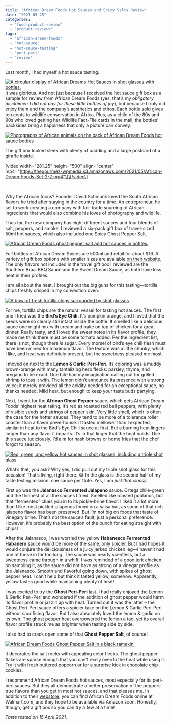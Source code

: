 ```yaml
---
title: "African Dream Foods Hot Sauces and Spicy Salts Review"
date: "2021-05-25"
categories:
  - "food-product-review"
  - "product-reviews"
tags:
  - "african-dream-foods"
  - "hot-sauce"
  - "hot-sauce-tasting"
  - "peri-peri"
  - "review"
---
```


Last month, I had myself a hot sauce tasting.

[![A circular display of African Dreams Hot Sauces in shot glasses with bottles.](https://thegourmez-wpmedia.s3.amazonaws.com/2021/05/African-Dream-Foods-Set-2-11-492x500.png)](https://thegourmez-wpmedia.s3.amazonaws.com/2021/05/African-Dream-Foods-Set-2-11.png)It was glorious. And not just because I received the hot sauce gift box as a sample for review from African Dream Foods (yes, that’s my _obligatory disclaimer: I did not pay for these little bottles of joy_), but because I truly did enjoy them and the company’s aesthetics and ethos. Each bottle sold gives ten cents to wildlife conservation in Africa. Plus, as a child of the 80s and 90s who loved getting her Wildlife Fact-File cards in the mail, the bottles’ backsides bring a happiness that only a picture can convey.

[![Photographs of African animals on the back of African Dream Foods hot sauce bottles](https://thegourmez-wpmedia.s3.amazonaws.com/2021/05/African-Dream-Foods-Set-2-8-500x457.png)](https://thegourmez-wpmedia.s3.amazonaws.com/2021/05/African-Dream-Foods-Set-2-8.png)

The gift box looked sleek with plenty of padding and a large postcard of a giraffe inside.

\[video width="281.25" height="500" align="center" mp4="https://thegourmez-wpmedia.s3.amazonaws.com/2021/05/African-Dream-Foods-Set-2-2.mp4"\]\[/video\]

 

Why the African focus? Founder David Schmunk loved the South African flavors he tried after staying in the country for a time. An entrepreneur, he set to work creating a company with fair-trade sourcing of African ingredients that would also combine his loves of photography and wildlife.

Thus far, the new company has eight different sauces and four blends of salt, peppers, and smoke. I reviewed a six-pack gift box of travel-sized 50ml hot sauces, which also included one Spicy Ghost Pepper Salt.

[![African Dream Foods ghost pepper salt and hot sauces in bottles.](https://thegourmez-wpmedia.s3.amazonaws.com/2021/05/African-Dream-Foods-Set-2-7-500x460.png)](https://thegourmez-wpmedia.s3.amazonaws.com/2021/05/African-Dream-Foods-Set-2-7.png)

Full bottles of African Dream Spices are 500ml and retail for about $16. A variety of gift box options with smaller sizes are available [on their website.](https://africandreamfoods.com/african-dream-foods-products/) The only flavors not included in the travel gift box I reviewed are the Southern Braai BBQ Sauce and the Sweet Dream Sauce, as both have less heat in their profiles.

I am all about the heat. I brought out the big guns for this tasting—tortilla chips freshly crisped in my convection oven.

[![A bowl of fresh tortilla chips surrounded by shot glasses](https://thegourmez-wpmedia.s3.amazonaws.com/2021/05/African-Dream-Foods-Set-2-17-435x500.png)](https://thegourmez-wpmedia.s3.amazonaws.com/2021/05/African-Dream-Foods-Set-2-17.png)

For me, tortilla chips are the natural vessel for tasting hot sauces. The first one I tried was the **Bird’s Eye Chili.** It’s pumpkin orange, and I loved that the seeds were so clearly still intact inside the bottle. It smelled like a delicious sauce one might mix with cream and bake on top of chicken for a great dinner. Really tasty, and I loved the sweet notes in its flavor profile; they made me think there must be some tomato added. Per the ingredient list, there is not, though there _is_ sugar. Every morsel of bird’s eye chili flesh must have been mined for maximum flavor. The texture was a little chunky, which I like, and heat was definitely present, but the sweetness pleased me most.

I moved on next to the **Lemon & Garlic Peri-Per**i. Its coloring was a muddy brown-orange with many tantalizing herb flecks: parsley, thyme, and oregano to be exact. One bite had my imagination calling out for grilled shrimp to toss it with. The lemon didn’t announce its presence with a strong voice; it merely provided all the acidity needed for an exceptional sauce, no thanks needed. Mild heat, but enough to keep your taste buds partying.

Next, I went for the **African Ghost Pepper** sauce, which gets African Dream Foods’ highest heat rating. It’s red as roasted red bell peppers, with plenty of visible seeds and strings of pepper skin. Very little smell, which is often the case for the hotter sauces. They tend to be more of a tolerance roller coaster than a flavor powerhouse. It tasted mellower than I expected, similar in heat to the Bird’s Eye Chili sauce at first. But a burning heat lingers longer than any flavor it imparts. It’s in that linger that the heat builds. Use this sauce judiciously. I’d aim for hash browns or home fries that the chef forgot to season.

[![Red, green, and yellow hot sauces in shot glasses, including a triple shot glass](https://thegourmez-wpmedia.s3.amazonaws.com/2021/05/African-Dream-Foods-Set-2-12-360x500.png)](https://thegourmez-wpmedia.s3.amazonaws.com/2021/05/African-Dream-Foods-Set-2-12.png)

What’s that, you ask? Why yes, I did pull out my triple shot glass for this occasion! That’s living, right there. 😂 In the glass is the second half of my taste testing mission, one sauce per flute. Yes, I am _just that classy._

First up was the **Jalanasco Fermented Jalapeno** sauce. Ortega chile-green and the thinnest of all the sauces I tried. Smelled like roasted poblanos, but that “fermented” clues you in to its pickle-brine flavor. I liked it a lot more than I like most pickled jalapenos found on a salsa bar, as some of that rich jalapeno flavor has been preserved. But I’m not big on foods that taste of vinegary brine. That’s not the sauce’s fault, just a personal preference. However, it’s probably the best option of the bunch for eating straight with chips!

After the Jalanasco, I was worried the yellow **Habanesco Fermented Habanero** sauce would be more of the same, only spicier. But I had hopes it would conjure the deliciousness of a juicy jerked chicken leg—I haven’t had one of those in far too long. The sauce was nearly scentless, but a sweetness came through in a whiff. I _was_ reminded of a good jerk chicken on sampling it, as the sauce did not have as strong of a vinegar profile as the Jalanasco. Smooth and flavorful going down, with spikes of ghost pepper heat. I can’t help but think it tasted yellow, somehow. Apparently, yellow tastes good while maintaining plenty of heat!

I was excited to try the **Ghost Peri-Peri** last. I had really enjoyed the Lemon & Garlic Peri-Peri and wondered if the addition of ghost pepper would harm its flavor profile or jazz it up with heat. Turned out it was the latter – the Ghost Peri-Peri sauce offers a spicier take on the Lemon & Garlic Peri-Peri without sacrificing flavor. But I also absolutely loved the lemon & garlic on its own. The ghost pepper heat overpowered the lemon a tad, yet its overall flavor profile struck me as brighter when tasting side by side.

I also had to crack open some of that **Ghost Pepper Salt**, of course!

[![African Dream Foods Ghost Pepper Salt in a black ramekin.](https://thegourmez-wpmedia.s3.amazonaws.com/2021/05/African-Dream-Foods-Set-2-18-500x379.png)](https://thegourmez-wpmedia.s3.amazonaws.com/2021/05/African-Dream-Foods-Set-2-18.png)

It decorates the salt rocks with appealing color flecks. The ghost pepper flakes are sparse enough that you can’t really overdo the heat while using it. Try it with fresh buttered popcorn or for a surprise kick in chocolate chip cookies.

I recommend African Dream Foods hot sauces, most especially for its peri-peri sauces. But they all demonstrate a better preservation of the peppers’ true flavors than you get in most hot sauces, and that pleases me. In addition to their [webstore](https://africandreamfoods.com/african-dream-foods-products/), you can find African Dream Foods online at Walmart.com, and they hope to be available via Amazon soon. Honestly, though, get a gift box so you can try a few at a time!

_Taste tested on 15 April 2021._
